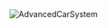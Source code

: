  <img style="max-width: 100%; height: auto;" src="https://github-readme-stats.vercel.app/api/pin/?username=ronildofacanha&repo=Arquivos" alt="AdvancedCarSystem">
